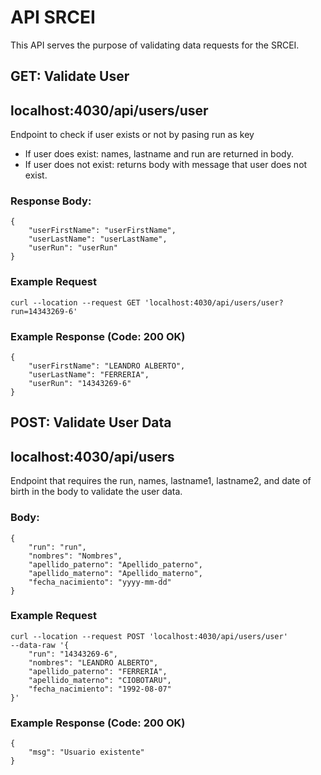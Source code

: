 # API SRCEI

This API serves the purpose of validating data requests for the SRCEI.

## GET: Validate User
## localhost:4030/api/users/user

Endpoint to check if user exists or not by pasing run as key
- If user does exist: names, lastname and run are returned in body.
- If user does not exist: returns body with message that user does not exist.

### Response Body:
```
{
    "userFirstName": "userFirstName",
    "userLastName": "userLastName",
    "userRun": "userRun"
}
```
### Example Request
```
curl --location --request GET 'localhost:4030/api/users/user?run=14343269-6'
```
### Example Response (Code: 200 OK)
```
{
    "userFirstName": "LEANDRO ALBERTO",
    "userLastName": "FERRERIA",
    "userRun": "14343269-6"
}
```

## POST: Validate User Data
## localhost:4030/api/users

Endpoint that requires the run, names, lastname1, lastname2, and date of birth in the body to validate the user data.

### Body:
```
{
    "run": "run",
    "nombres": "Nombres",
    "apellido_paterno": "Apellido_paterno",
    "apellido_materno": "Apellido_materno",
    "fecha_nacimiento": "yyyy-mm-dd"
}
```
### Example Request
```
curl --location --request POST 'localhost:4030/api/users/user'
--data-raw '{
    "run": "14343269-6",
    "nombres": "LEANDRO ALBERTO",
    "apellido_paterno": "FERRERIA",
    "apellido_materno": "CIOBOTARU",
    "fecha_nacimiento": "1992-08-07"
}'
```
### Example Response (Code: 200 OK)
```
{
    "msg": "Usuario existente"
}
```